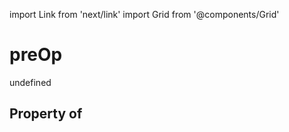 import Link from 'next/link'
import Grid from '@components/Grid'

# preOp

undefined

## Property of



